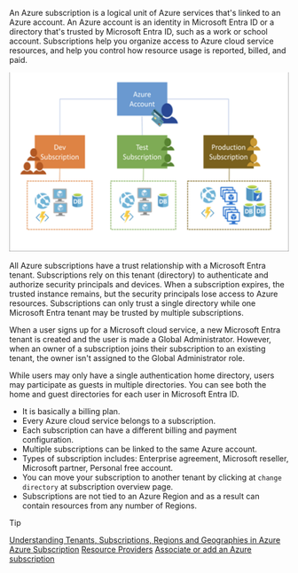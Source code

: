 An Azure subscription is a logical unit of Azure services that's linked to an Azure account. An Azure account is an identity in Microsoft Entra ID or a directory that's trusted by Microsoft Entra ID, such as a work or school account. Subscriptions help you organize access to Azure cloud service resources, and help you control how resource usage is reported, billed, and paid.

![subscriptions](./img/subscription.png "Azure subscriptions")

All Azure subscriptions have a trust relationship with a Microsoft Entra tenant. Subscriptions rely on this tenant (directory) to authenticate and authorize security principals and devices. When a subscription expires, the trusted instance remains, but the security principals lose access to Azure resources. Subscriptions can only trust a single directory while one Microsoft Entra tenant may be trusted by multiple subscriptions.

When a user signs up for a Microsoft cloud service, a new Microsoft Entra tenant is created and the user is made a Global Administrator. However, when an owner of a subscription joins their subscription to an existing tenant, the owner isn't assigned to the Global Administrator role.

While users may only have a single authentication home directory, users may participate as guests in multiple directories. You can see both the home and guest directories for each user in Microsoft Entra ID.

- It is basically a billing plan.
- Every Azure cloud service belongs to a subscription.
- Each subscription can have a different billing and payment configuration.
- Multiple subscriptions can be linked to the same Azure account.
- Types of subscription includes: Enterprise agreement, Microsoft reseller, Microsoft partner, Personal free account.
- You can move your subscription to another tenant by clicking at `change directory` at  subscription overview page.
- Subscriptions are not tied to an Azure Region and as a result can contain resources from any number of Regions. 

>[!TIP]
>[Understanding Tenants, Subscriptions, Regions and Geographies in Azure](https://blog.siliconvalve.com/posts/2018/08/27/understanding-tenants-subscriptions-regions-and-geographies-in-azure)
>[Azure Subscription](https://learn.microsoft.com/en-us/training/modules/configure-subscriptions/3-implement-azure-subscriptions)
>[Resource Providers](https://learn.microsoft.com/en-us/azure/azure-resource-manager/management/resource-providers-and-types)
>[Associate or add an Azure subscription](https://learn.microsoft.com/en-us/entra/fundamentals/how-subscriptions-associated-directory)
